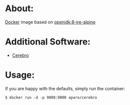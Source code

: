# About:

[Docker](http://www.docker.com/) image based on [openjdk:8-jre-alpine](https://github.com/docker-library/openjdk/blob/master/8-jre/alpine/Dockerfile)

# Additional Software:

* [Cerebro](https://github.com/lmenezes/cerebro)

# Usage:

If you are happy with the defaults, simply run the container:

```
$ docker run -d -p 9000:9000 aparo/cerebro
```
